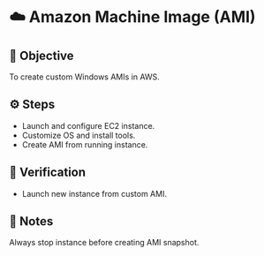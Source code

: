 # ☁️ Amazon Machine Image (AMI)

## 🧠 Objective
To create custom Windows AMIs in AWS.

## ⚙️ Steps
- Launch and configure EC2 instance.
- Customize OS and install tools.
- Create AMI from running instance.

## 🧩 Verification
- Launch new instance from custom AMI.

## 📝 Notes
Always stop instance before creating AMI snapshot.
